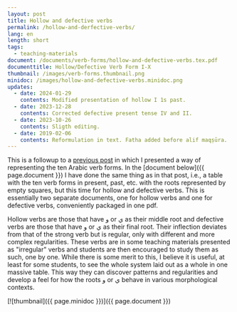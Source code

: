 ```yaml
---
layout: post
title: Hollow and defective verbs
permalink: /hollow-and-derfective-verbs/
lang: en
length: short
tags: 
  - teaching-materials
document: /documents/verb-forms/hollow-and-defective-verbs.tex.pdf
documenttitle: Hollow/Defective Verb Form I-X
thumbnail: /images/verb-forms.thumbnail.png
minidoc: /images/hollow-and-defective-verbs.minidoc.png
updates: 
  - date: 2024-01-29
    contents: Modified presentation of hollow I 1s past.
  - date: 2023-12-28
    contents: Corrected defective present tense IV and II.
  - date: 2023-10-26
    contents: Sligth editing.
  - date: 2019-02-06
    contents: Reformulation in text. Fatha added before alif maqṣūra.
---
```


This is a followup to a [previous post](/arabic-verb-forms/) in which I presented a way of representing the ten Arabic verb forms. In the [document below]({{ page.document }}) I have done the same thing as in that post, i.e., a table with the ten verb forms in present, past, etc. with the roots represented by empty squares, but this time for hollow and defective verbs. This is essentially two separate documents, one for hollow verbs and one for defective verbs, conveniently packaged in one pdf.

Hollow verbs are those that have و or&nbsp;ي as their middle root and defective verbs are those that have و or&nbsp;ي as their final root. Their inflection deviates from that of the strong verb but is regular, only with different and more complex regularities. These verbs are in some teaching materials presented as "irregular" verbs and students are then encouraged to study them as such, one by one. While there is some merit to this, I believe it is useful, at least for some students, to see the whole system laid out as a whole in one massive table. This way they can discover patterns and regularities and develop a feel for how the roots و or&nbsp;ي behave in various morphological contexts.

[![thumbnail]({{ page.minidoc }})]({{ page.document }})
